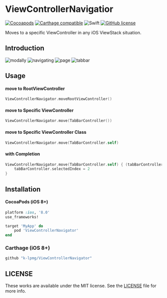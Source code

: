 # ViewControllerNavigatior
[![Cocoapods](https://img.shields.io/cocoapods/v/ViewControllerNavigator.svg?style=flat)](https://cocoapods.org/pods/ViewControllerNavigator)
[![Carthage compatible](https://img.shields.io/badge/Carthage-compatible-4BC51D.svg?style=flat)](https://github.com/Carthage/Carthage)
![Swift](https://img.shields.io/badge/Swift-4.1-orange.svg)
[![GitHub license](https://img.shields.io/badge/license-MIT-lightgrey.svg?style=flat)](https://raw.githubusercontent.com/k-lpmg/ViewControllerNavigator/master/LICENSE)

Moves to a specific ViewController in any iOS ViewStack situation.

## Introduction
![modally](https://user-images.githubusercontent.com/15151687/48996102-2ac4f100-f18e-11e8-9655-1bb91e7db226.gif)
![navigating](https://user-images.githubusercontent.com/15151687/48996144-51832780-f18e-11e8-9012-e03600602120.gif)
![page](https://user-images.githubusercontent.com/15151687/48996245-bb9bcc80-f18e-11e8-95ed-95c015721d96.gif)
![tabbar](https://user-images.githubusercontent.com/15151687/48996253-c2c2da80-f18e-11e8-9aa8-229a76ff31b6.gif)

## Usage

#### move to RootViewController
```swift
ViewControllerNavigator.moveRootViewController()
```

#### move to Specific ViewController
```swift
ViewControllerNavigator.move(TabBarController())
```

#### move to Specific ViewController Class
```swift
ViewControllerNavigator.move(TabBarController.self)
```

#### with Completion
```swift
ViewControllerNavigator.move(TabBarController.self) { (tabBarController) in
    tabBarController.selectedIndex = 2
}
```

## Installation

#### CocoaPods (iOS 8+)

```ruby
platform :ios, '8.0'
use_frameworks!

target 'MyApp' do
    pod 'ViewControllerNavigator'
end
```

### Carthage (iOS 8+)

```ruby
github "k-lpmg/ViewControllerNavigator"
```


## LICENSE

These works are available under the MIT license. See the [LICENSE][license] file
for more info.

[license]: LICENSE
